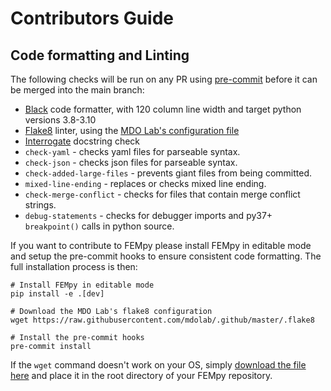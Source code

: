 # Contributors Guide

## Code formatting and Linting

The following checks will be run on any PR using [pre-commit](https://www.pre-commit.com) before it can be merged into the main branch:

- [Black](black.readthedocs.io/en/stable) code formatter, with 120 column line width and target python versions 3.8-3.10
- [Flake8](https://flake8.pycqa.org/en/latest) linter, using the [MDO Lab's configuration file](https://raw.githubusercontent.com/mdolab/.github/master/.flake8)
- [Interrogate](https://interrogate.readthedocs.io) docstring check
- `check-yaml` - checks yaml files for parseable syntax.
- `check-json` - checks json files for parseable syntax.
- `check-added-large-files` - prevents giant files from being committed.
- `mixed-line-ending` - replaces or checks mixed line ending.
- `check-merge-conflict` - checks for files that contain merge conflict strings.
- `debug-statements` - checks for debugger imports and py37+ `breakpoint()` calls in python source.

If you want to contribute to FEMpy please install FEMpy in editable mode and setup the pre-commit hooks to ensure consistent code formatting.
The full installation process is then:

```shell
# Install FEMpy in editable mode
pip install -e .[dev]

# Download the MDO Lab's flake8 configuration
wget https://raw.githubusercontent.com/mdolab/.github/master/.flake8

# Install the pre-commit hooks
pre-commit install
```

If the `wget` command doesn't work on your OS, simply [download the file here](https://raw.githubusercontent.com/mdolab/.github/master/.flake8) and place it in the root directory of your FEMpy repository.
